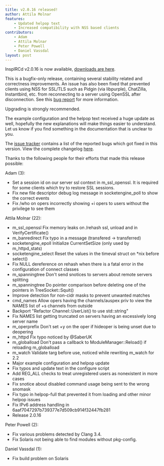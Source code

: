 ```yaml
---
title: v2.0.16 released!
author: Attila Molnar
features:
    - Updated helpop text
    - Increased compatibility with NSS based clients
contributors:
    - Adam 
    - Attila Molnar
    - Peter Powell
    - Daniel Vassdal
layout: post
---
```


InspIRCd v2.0.16 is now available, [downloads are here](https://github.com/inspircd/inspircd/releases).


This is a bugfix-only release, containing several stability related and correctness improvements.
An issue has also been fixed that prevented clients using NSS for SSL/TLS such as Pidgin (via libpurple), ChatZilla, Instantbird, etc. from reconnecting to a server using OpenSSL after disconnection.
See this [bug report](https://bugzilla.mozilla.org/show_bug.cgi?id=858394) for more information.

<!--more-->

Upgrading is strongly recommended.


The example configuration and the helpop text received a huge update as well, hopefully the new explanations will make things easier to understand.
Let us know if you find something in the documentation that is unclear to you.


The [issue tracker](https://github.com/inspircd/inspircd/issues?milestone=13&state=closed) contains a list of the reported bugs which got fixed in this version.
View the complete changelog [here](https://github.com/inspircd/inspircd/compare/v2.0.15...v2.0.16).


Thanks to the following people for their efforts that made this release possible:


Adam (3):

  - Set a session id on our server ssl context in m_ssl_openssl. It is required for some clients which try to restore SSL sessions.
  - Fix new file descriptor debug log message in socketengine_poll to show the correct events
  - Fix /who on opers incorrectly showing +i opers to users without the privilege to see them

Attila Molnar (22):

  - m_ssl_openssl Fix memory leaks on /rehash ssl, unload and in VerifyCertificate()
  - m_banredirect Fix typo in a message (transfered -&gt; transferred)
  - socketengine_epoll Initialize CurrentSetSize (only used by m_httpd_stats)
  - socketengine_select Reset the values in the timeval struct on *nix before select()
  - Fix NULL dereference on rehash when there is a fatal error in the configuration of connect classes
  - m_spanningtree Don't send snotices to servers about remote servers splitting
  - m_spanningtree Do pointer comparison before deleting one of the pointers in TreeSocket::Squit()
  - Improve detection for non-cidr masks to prevent unwanted matches
  - cmd_names Allow opers having the channels/auspex priv to view the NAMES list of +s channels from outside
  - Backport "Refactor Channel::UserList() to use std::string"
  - Fix NAMES list getting truncated on servers having an excessively long server name
  - m_operprefix Don't set +y on the oper if hideoper is being unset due to deopering
  - m_httpd Fix typo noticed by @SaberUK
  - m_globalload Don't pass a callback to ModuleManager::Reload() if reloading m_globalload
  - m_watch Validate targ before use, noticed while rewriting m_watch for 2.2
  - Major example configuration and helpop update
  - Fix typos and update text in the configure script
  - Add REG_ALL checks to treat unregistered users as nonexistent in more cases
  - Fix snotice about disabled command usage being sent to the wrong snomask
  - Fix typo in helpop-full that prevented it from loading and other minor helpop issues
  - Fix IPv6 address handling in 6aaf7047297b739377e7d509cb914f32447fb281
  - Release 2.0.16

Peter Powell (2):

  - Fix various problems detected by Clang 3.4.
  - Fix Solaris not being able to find modules without pkg-config.

Daniel Vassdal (1):

  - Fix build problem on Solaris
